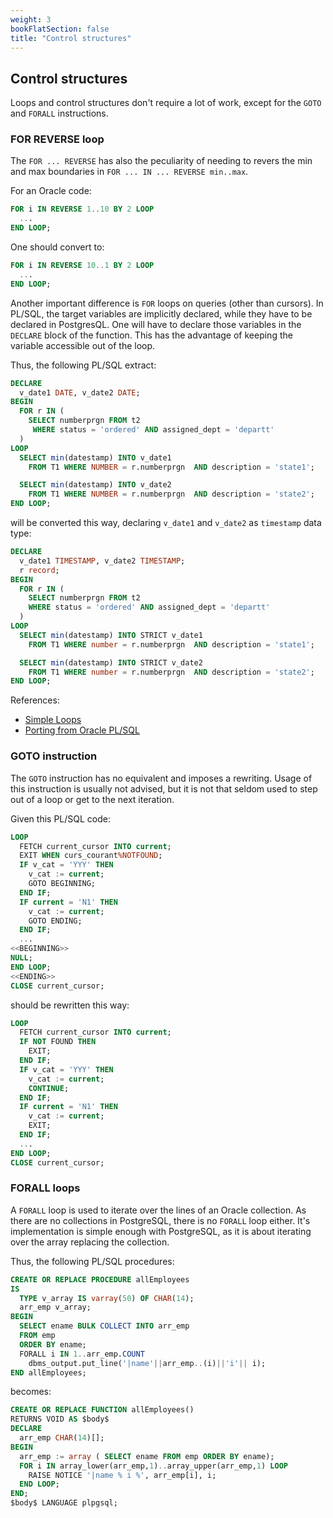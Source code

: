 ```yaml
---
weight: 3
bookFlatSection: false
title: "Control structures"
---
```


## Control structures

Loops and control structures don't require a lot of work, except for the `GOTO`
and `FORALL` instructions.

### FOR REVERSE loop

The `FOR ... REVERSE` has also the peculiarity of needing to revers the min and
max boundaries in `FOR ... IN ... REVERSE min..max`.

For an Oracle code:

```sql
FOR i IN REVERSE 1..10 BY 2 LOOP
  ...
END LOOP;
```

One should convert to:

```sql
FOR i IN REVERSE 10..1 BY 2 LOOP
  ...
END LOOP;
```

Another important difference is `FOR` loops on queries (other than cursors). In
PL/SQL, the target variables are implicitly declared, while they have to be
declared in PostgresQL. One will have to declare those variables in the `DECLARE`
block of the function. This has the advantage of keeping the variable accessible
out of the loop.

Thus, the following PL/SQL extract:

```sql
DECLARE
  v_date1 DATE, v_date2 DATE;
BEGIN
  FOR r IN (
    SELECT numberprgn FROM t2
     WHERE status = 'ordered' AND assigned_dept = 'departt'
  )
LOOP
  SELECT min(datestamp) INTO v_date1
    FROM T1 WHERE NUMBER = r.numberprgn  AND description = 'state1';

  SELECT min(datestamp) INTO v_date2
    FROM T1 WHERE NUMBER = r.numberprgn  AND description = 'state2';
END LOOP;
```

will be converted this way, declaring `v_date1` and `v_date2` as
`timestamp` data type:

```sql
DECLARE
  v_date1 TIMESTAMP, v_date2 TIMESTAMP;
  r record;
BEGIN
  FOR r IN (
    SELECT numberprgn FROM t2
    WHERE status = 'ordered' AND assigned_dept = 'departt'
  )
LOOP
  SELECT min(datestamp) INTO STRICT v_date1
    FROM T1 WHERE number = r.numberprgn  AND description = 'state1';

  SELECT min(datestamp) INTO STRICT v_date2
    FROM T1 WHERE number = r.numberprgn  AND description = 'state2';
END LOOP;
```

References:

* [Simple Loops](https://www.postgresql.org/docs/current/plpgsql-control-structures.html#PLPGSQL-CONTROL-STRUCTURES-LOOPS)
* [Porting from Oracle PL/SQL](https://www.postgresql.org/docs/current/plpgsql-porting.html)

### GOTO instruction

The `GOTO` instruction has no equivalent and imposes a rewriting. Usage of this
instruction is usually not advised, but it is not that seldom used to step out
of a loop or get to the next iteration.

Given this PL/SQL code:

```sql
LOOP
  FETCH current_cursor INTO current;
  EXIT WHEN curs_courant%NOTFOUND;
  IF v_cat = 'YYY' THEN
    v_cat := current;
    GOTO BEGINNING;
  END IF;
  IF current = 'N1' THEN
    v_cat := current;
    GOTO ENDING;
  END IF;
  ...
<<BEGINNING>>
NULL;
END LOOP;
<<ENDING>>
CLOSE current_cursor;
```

should be rewritten this way:

```sql
LOOP
  FETCH current_cursor INTO current;
  IF NOT FOUND THEN
    EXIT;
  END IF;
  IF v_cat = 'YYY' THEN
    v_cat := current;
    CONTINUE;
  END IF;
  IF current = 'N1' THEN
    v_cat := current;
    EXIT;
  END IF;
  ...
END LOOP;
CLOSE current_cursor;
```

### FORALL loops

A `FORALL` loop is used to iterate over the lines of an Oracle collection. As
there are no collections in PostgreSQL, there is no `FORALL` loop either. It's
implementation is simple enough with PostgreSQL, as it is about iterating over
the array replacing the collection.

Thus, the following PL/SQL procedures:

```sql
CREATE OR REPLACE PROCEDURE allEmployees
IS
  TYPE v_array IS varray(50) OF CHAR(14);
  arr_emp v_array;
BEGIN
  SELECT ename BULK COLLECT INTO arr_emp
  FROM emp
  ORDER BY ename;
  FORALL i IN 1..arr_emp.COUNT
    dbms_output.put_line('|name'||arr_emp..(i)||'i'|| i);
END allEmployees;
```

becomes:

```sql
CREATE OR REPLACE FUNCTION allEmployees()
RETURNS VOID AS $body$
DECLARE
  arr_emp CHAR(14)[];
BEGIN
  arr_emp := array ( SELECT ename FROM emp ORDER BY ename);
  FOR i IN array_lower(arr_emp,1)..array_upper(arr_emp,1) LOOP
    RAISE NOTICE '|name % i %', arr_emp[i], i;
  END LOOP;
END;
$body$ LANGUAGE plpgsql;
```